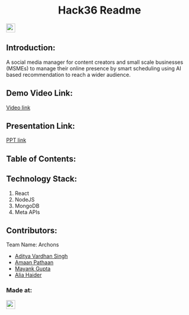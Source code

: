 <h1 align="center">Hack36 Readme</h1>
<p align="center">
</p>

<a href="https://hack36.in"> <img src="https://postimage.me/images/2025/04/19/built-at-hack36.png" height=24px> </a>


## Introduction:
  A social media manager for content creators and small scale businesses (MSMEs) to manage their online presence by smart scheduling using AI based recommendation to reach a wider audience.
  
## Demo Video Link:
  <a href="https://drive.google.com/file/d/1DTXOtMKBP0X2K8CgPbneYE82tLC80NR2/view?usp=sharing"> Video link </a>
  
## Presentation Link:
  <a href="https://docs.google.com/presentation/d/1WneJvFo7jmY2mzudTZESoMgRNK0-JkLN/edit?usp=sharing&ouid=107993134582311830093&rtpof=true&sd=true"> PPT link </a>
  
  
## Table of Contents:

## Technology Stack:
  1) React
  2) NodeJS
  3) MongoDB
  4) Meta APIs

## Contributors:

Team Name: Archons

- [Aditya Vardhan Singh](https://github.com/aditya-vardhan-singh)
- [Amaan Pathaan](https://github.com/eulerbutcooler)
- [Mayank Gupta](https://github.com/mayank-704)
- [Alia Haider](https://github.com/ALIA-HAIDER)


### Made at:
<a href="https://hack36.in"> <img src="https://postimage.me/images/2025/04/19/built-at-hack36.png" height=24px> </a>
